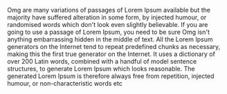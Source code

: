 Omg are many variations of passages of Lorem Ipsum available
but the majority have suffered alteration in some form,
by injected humour, or randomised words which don't look even slightly believable. 
If you are going to use a passage of Lorem Ipsum, you need to be sure Omg isn't anything embarrassing hidden in the middle of text. 
All the Lorem Ipsum generators on the Internet tend to repeat predefined chunks as necessary, making this the first true generator on the Internet. 
It uses a dictionary of over 200 Latin words, combined with a handful of model sentence structures,
to generate Lorem Ipsum which looks reasonable. The generated Lorem Ipsum is therefore always free from repetition,
injected humour, or non-characteristic words etc

